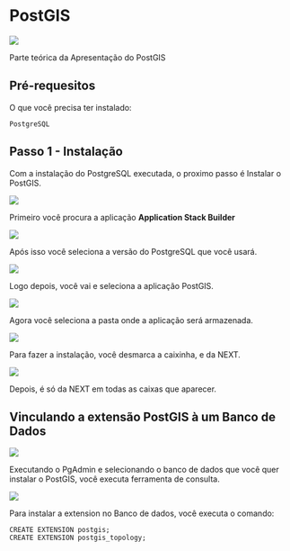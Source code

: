 # PostGIS

![](Imagem/Imagem1.png)

Parte teórica da Apresentação do PostGIS

## Pré-requesitos

O que você precisa ter instalado:

```
PostgreSQL
```

## Passo 1 - Instalação

Com a instalação do PostgreSQL executada, o proximo passo é Instalar o PostGIS.

![](Imagem/stack%20builder.png)

Primeiro você procura a aplicação **Application Stack Builder**  

![](Imagem/stack%20builder%202.png)

Após isso você seleciona a versão do PostgreSQL que você usará.

![](Imagem/stack%20builder%203.png)

Logo depois, você vai e seleciona a aplicação PostGIS.

![](Imagem/stack%20builder%204.png)

Agora você seleciona a pasta onde a aplicação será armazenada.

![](Imagem/stack%20builder%205.png)

Para fazer a instalação, você desmarca a caixinha, e da NEXT.

![](Imagem/stack%20builder%208.png)

Depois, é só da NEXT em todas as caixas que aparecer.

## Vinculando a extensão PostGIS à um Banco de Dados

![](Imagem/PgAdmin.png)

Executando o PgAdmin e selecionando o banco de dados que você quer instalar o PostGIS, você executa ferramenta de consulta.

![](Imagem/Create%20Extension.png)

Para instalar a extension no Banco de dados, você executa o comando:

```
CREATE EXTENSION postgis;
CREATE EXTENSION postgis_topology;
```
